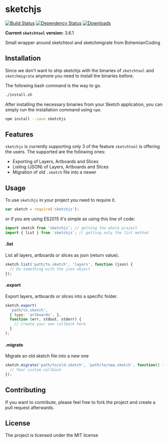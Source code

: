 # sketchjs

[![Build Status](https://travis-ci.org/iDuuck/sketchjs.svg?branch=master)](https://travis-ci.org/iDuuck/sketchjs) [![Dependency Status](https://david-dm.org/iduuck/sketchjs.svg)](https://david-dm.org/iduuck/sketchjs) [![Downloads](https://img.shields.io/npm/dm/sketchjs.svg)](https://npmjs.org/package/sketchjs)

**Current `sketchtool` version:** 3.6.1

Small wrapper around sketchtool and sketchmigrate from BohemianCoding

## Installation

Since we don't want to ship sketchjs with the binaries of `sketchtool` and `sketchmigrate` anymore you need to install the binaries before.

The following bash command is the way to go.

```bash
./install.sh
```

After installing the necessary binaries from your Sketch application, you can simply run the installation command using `npm`.

```bash
npm install --save sketchjs
```

## Features

`sketchjs` is currently supporting only 3 of the feature `sketchtool` is offering the users. The supported are the following ones:

- Exporting of Layers, Artboards and Slices
- Listing (JSON) of Layers, Artboards and Slices
- Migration of old `.sketch` file into a newer

## Usage

To use `sketchjs` in your project you need to require it.

```js
var sketch = require('sketchjs');
```

or if you are using ES2015 it's simple as using this line of code:

```js
import sketch from 'sketchjs'; // getting the whole project
import { list } from 'sketchjs'; // getting only the list method
```

#### .list

List all layers, artboards or slices as json (return value).

```js
sketch.list('path/to.sketch', 'layers', function (json) {
  // Do something with the json object
});
```

#### .export

Export layers, artboards or slices into a specific folder.

```js
sketch.export(
  'path/to.sketch',
  { type: 'artboards', },
  function (err, stdout, stderr) {
    // Create your own callback here
  }
);
```

#### .migrate

Migrate an old sketch file into a new one

```js
sketch.migrate('path/to/old.sketch', 'path/to/new.sketch', function() {
  // Your custom callback
});
```

## Contributing

If you want to contribute, please feel free to fork the project and create a pull request afterwards.

## License

The project is licensed under the MIT license
